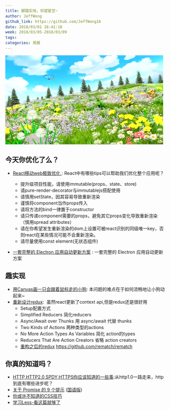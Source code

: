 ```yaml
---
title: 脚踏实地，仰望星空~
author: JeffWong
github_link: https://github.com/JeffWong16
date: 2018/03/01 16:41:10
week: 2018/03/05-2018/03/09
tags:
categories: 周报
---
```





![post-cover](https://raw.githubusercontent.com/EHDFE/ehdfe-weekly/master/assets/027.1.jpeg)

## 今天你优化了么？

* [React移动web极致优化 ](https://github.com/lcxfs1991/blog/issues/8): React中有哪些tips可以帮助我们优化整个应用呢？
  * 提升级项目性能，请使用immutable(props、state、store)
  * 请pure-render-decorator与immutablejs搭配使用
  * 请慎用setState，因其容易导致重新渲染
  * 谨慎将component当作props传入
  * 请将方法的bind一律置于constructor
  * 请只传递component需要的props，避免其它props变化导致重新渲染（慎用spread attributes）
  * 请在你希望发生重新渲染的dom上设置可被react识别的同级唯一key，否则react在某些情况可能不会重新渲染。
  * 请尽量使用const element(无状态组件)
  
* [一套完整的 Electron 应用自动更新方案](https://webfe.kujiale.com/electron-update-design/) : 一套完整的 Electron 应用自动更新方案

## 趣实现

* [用Canvas画一只会跟着鼠标走的小狗](https://zhuanlan.zhihu.com/p/34139676): 本问题的难点在于如何流畅地让小狗动起来~
* [重新设计redux](https://hackernoon.com/redesigning-redux-b2baee8b8a38):  虽然react更新了context api,但是redux还是很好用
  * Setup配置方式
  * Simplified Reducers 简化reducers
  * Async/Await over Thunks 用 async/await 代替 thunks
  * Two Kinds of Actions 两种类型的actions
  * No More Action Types As Variables 简化 action的types
  * Reducers That Are Action Creators 省略 action creators
  * [重构之后的redux](https://github.com/rematch/rematch) https://github.com/rematch/rematch

## 你真的知道吗？
* [HTTP,HTTP2.0,SPDY,HTTPS你应该知道的一些事](http://www.alloyteam.com/2016/07/httphttp2-0spdyhttps-reading-this-is-enough/):从http1.0一路走来，http到底有哪些进步呢？
* [关于 Promise 的 9 个提示](https://dev.to/kepta/promising-promise-tips--c8f) ([国语版](https://zhuanlan.zhihu.com/p/34224840?group_id=953911927437549568))
* [你或许不知道的CSS技巧](https://medium.com/@peedutuisk/lesser-known-css-quirks-oddities-and-advanced-tips-css-is-awesome-8ee3d16295bb)
* [学习Less-看这篇就够了](https://zhuanlan.zhihu.com/p/31898262?utm_medium=social&utm_source=qq)

